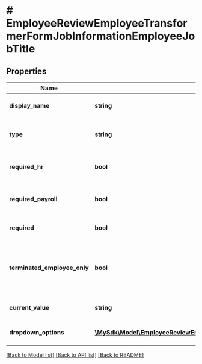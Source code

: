 # # EmployeeReviewEmployeeTransformerFormJobInformationEmployeeJobTitle

## Properties

Name | Type | Description | Notes
------------ | ------------- | ------------- | -------------
**display_name** | **string** | Display name for the field | [optional]
**type** | **string** | Data type of the field: string, dropdown | [optional]
**required_hr** | **bool** | Whether the field is required for HR | [optional]
**required_payroll** | **bool** | Whether the field is required for Payroll | [optional]
**required** | **bool** | Whether the field is required | [optional]
**terminated_employee_only** | **bool** | Whether the field is only applicable to terminated employees | [optional]
**current_value** | **string** | Current value of the field | [optional]
**dropdown_options** | [**\MySdk\Model\EmployeeReviewEmployeeTransformerFormJobInformationEmployeeJobTitleDropdownOptionsInner[]**](EmployeeReviewEmployeeTransformerFormJobInformationEmployeeJobTitleDropdownOptionsInner.md) | Available dropdown options | [optional]

[[Back to Model list]](../../README.md#models) [[Back to API list]](../../README.md#endpoints) [[Back to README]](../../README.md)
